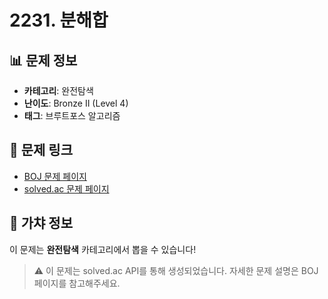 # 2231. 분해합

## 📊 문제 정보
- **카테고리**: 완전탐색
- **난이도**: Bronze II (Level 4)
- **태그**: 브루트포스 알고리즘

## 🔗 문제 링크
- [BOJ 문제 페이지](https://www.acmicpc.net/problem/2231)
- [solved.ac 문제 페이지](https://solved.ac/problems/2231)

## 🎯 가챠 정보
이 문제는 **완전탐색** 카테고리에서 뽑을 수 있습니다!

> ⚠️ 이 문제는 solved.ac API를 통해 생성되었습니다. 
> 자세한 문제 설명은 BOJ 페이지를 참고해주세요.
